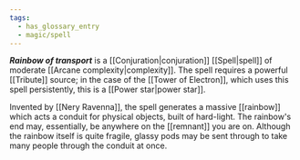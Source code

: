 ```yaml
---
tags:
  - has_glossary_entry
  - magic/spell
---
```


***Rainbow of transport*** is a [[Conjuration|conjuration]] [[Spell|spell]] of moderate [[Arcane complexity|complexity]]. The spell requires a powerful [[Tribute]] source; in the case of the [[Tower of Electron]], which uses this spell persistently, this is a [[Power star|power star]].

Invented by [[Nery Ravenna]], the spell generates a massive [[rainbow]] which acts a conduit for physical objects, built of hard-light. The rainbow's end may, essentially, be anywhere on the [[remnant]] you are on. Although the rainbow itself is quite fragile, glassy pods may be sent through to take many people through the conduit at once.

